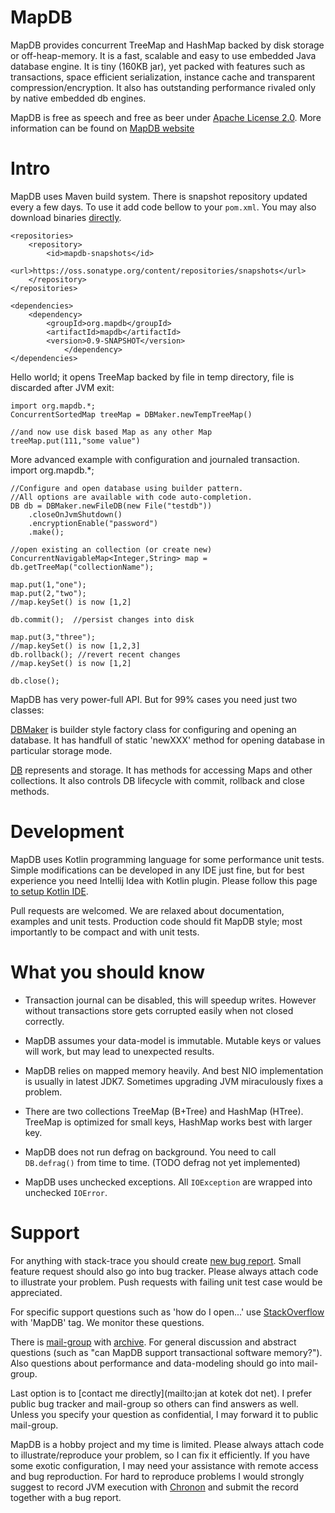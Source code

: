 MapDB
===============

MapDB provides concurrent TreeMap and HashMap backed by disk storage or off-heap-memory.
It is a fast, scalable and easy to use embedded Java database engine. It is tiny (160KB jar),
yet packed with features such as transactions, space efficient serialization, instance cache
and transparent compression/encryption. It also has outstanding performance rivaled only by
native embedded db engines.

MapDB is free as speech and free as beer under [Apache License 2.0](https://github.com/jankotek/MapDB/blob/master/doc/license.txt).
More information can be found on [MapDB website](http://www.mapdb.org)

Intro
======
MapDB uses Maven build system. There is snapshot repository updated every a few days.
To use it add code bellow to your `pom.xml`. You may also download binaries
[directly](https://oss.sonatype.org/content/repositories/snapshots/org/mapdb/MapDB/).

    <repositories>
        <repository>
            <id>mapdb-snapshots</id>
            <url>https://oss.sonatype.org/content/repositories/snapshots</url>
        </repository>
    </repositories>

    <dependencies>
        <dependency>
            <groupId>org.mapdb</groupId>
            <artifactId>mapdb</artifactId>
            <version>0.9-SNAPSHOT</version>
                </dependency>
    </dependencies>


Hello world; it opens TreeMap backed by file in temp directory, file is discarded after JVM exit:

    import org.mapdb.*;
    ConcurrentSortedMap treeMap = DBMaker.newTempTreeMap()

    //and now use disk based Map as any other Map
    treeMap.put(111,"some value")


More advanced example with configuration and journaled transaction.
    import org.mapdb.*;

    //Configure and open database using builder pattern.
    //All options are available with code auto-completion.
    DB db = DBMaker.newFileDB(new File("testdb"))
        .closeOnJvmShutdown()
        .encryptionEnable("password")
        .make();

    //open existing an collection (or create new)
    ConcurrentNavigableMap<Integer,String> map = db.getTreeMap("collectionName");

    map.put(1,"one");
    map.put(2,"two");
    //map.keySet() is now [1,2]

    db.commit();  //persist changes into disk

    map.put(3,"three");
    //map.keySet() is now [1,2,3]
    db.rollback(); //revert recent changes
    //map.keySet() is now [1,2]

    db.close();

MapDB has very power-full API.
But for 99% cases you need just two classes:

[DBMaker](http://www.mapdb.org/apidocs/org/mapdb/DBMaker.html) is builder style factory class for configuring and opening
an database. It has handfull of static 'newXXX' method for opening database in particular storage mode.

[DB](http://www.mapdb.org/apidocs/org/mapdb/DB.html) represents and storage. It has methods for accessing Maps and
other collections. It also controls DB lifecycle with commit, rollback and close methods.


Development
===========
MapDB uses Kotlin programming language for some performance unit tests.
Simple modifications can be developed in any IDE just fine,
but for best experience you need Intellij Idea with Kotlin plugin.
Please follow this page [to setup Kotlin IDE](http://confluence.jetbrains.net/display/Kotlin/Getting+Started).

Pull requests are welcomed. We are relaxed about documentation, examples and unit tests.
Production code should fit MapDB style; most importantly to be compact and with unit tests.

What you should know
====================
* Transaction journal can be disabled, this will speedup writes. However without transactions
store gets corrupted easily when not closed correctly.

* MapDB assumes your data-model is immutable. Mutable keys or values will work, but may lead to unexpected results.

* MapDB relies on mapped memory heavily. And best NIO implementation is usually in latest JDK7.
Sometimes upgrading JVM miraculously fixes a problem.

* There are two collections TreeMap (B+Tree) and HashMap (HTree). TreeMap is
optimized for small keys, HashMap works best with larger key.

* MapDB does not run defrag on background. You need to call `DB.defrag()` from time to time. (TODO defrag not yet implemented)

* MapDB uses unchecked exceptions. All `IOException` are wrapped into unchecked `IOError`.


Support
=======
For anything with stack-trace you should create [new bug report](https://github.com/jankotek/MapDB/issues/new).
Small feature request should also go into bug tracker. Please always attach code to illustrate your problem.
Push requests with failing unit test case would be appreciated.

For specific support questions such as 'how do I open...' use [StackOverflow](http://stackoverflow.com/) with 'MapDB' tag.
We monitor these questions.

There is [mail-group](mailto:mapdb@googlegroups.com) with [archive](http://groups.google.com/group/mapdb).
For general discussion and abstract questions (such as "can MapDB support transactional software memory?").
Also questions about performance and data-modeling should go into mail-group.

Last option is to [contact me directly](mailto:jan at kotek dot net).
I prefer public bug tracker and mail-group so others can find answers as well.
Unless you specify your question as confidential, I may forward it to public mail-group.

MapDB is a hobby project and my time is limited.
Please always attach code to illustrate/reproduce your problem, so I can fix it efficiently.
If you have some exotic configuration, I may need your assistance with remote access and bug reproduction.
For hard to reproduce problems I would strongly suggest to record JVM execution with
[Chronon](http://www.chrononsystems.com/learn-more/products-overview) and submit the record together with a bug report.